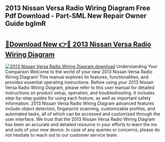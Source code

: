 ## 2013 Nissan Versa Radio Wiring Diagram Free Pdf Download - Part-SML New Repair Owner Guide bgImR

# <h2><a href="http://dflqqq.blite.top/?on=2013+Nissan+Versa+Radio+Wiring+Diagram">🔗Download New 👉🔴 2013 Nissan Versa Radio Wiring Diagram</a></h2>

[![2013 Nissan Versa Radio Wiring Diagram download](https://i.imgur.com/lujVjoI.png)](http://dflqqq.blite.top/?on=2013+Nissan+Versa+Radio+Wiring+Diagram)
Understanding Your Companion Welcome to the world of your new 2013 Nissan Versa Radio Wiring Diagram! This manual explores its features, functionalities, and provides essential operating instructions. Before using your 2013 Nissan Versa Radio Wiring Diagram, please refer to this user manual for detailed instructions on product setup, operation, and troubleshooting. It includes step-by-step guides for using each feature, as well as important safety information. 2013 Nissan Versa Radio Wiring Diagram advanced features include object detection, fingerprint scanning, customizable profiles, and automated tasks, all of which can be accessed and customized through the user interface. We trust that the 2013 Nissan Versa Radio Wiring Diagram has been an accurate and detailed resource in your efforts to learn the ins and outs of your new device. In case of any queries or concerns, please do not hesitate to reach out to our customer service team.
